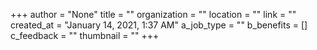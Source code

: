 +++
author = "None"
title = ""
organization = ""
location = ""
link = ""
created_at = "January 14, 2021, 1:37 AM"
a_job_type = ""
b_benefits = []
c_feedback = ""
thumbnail = ""
+++
